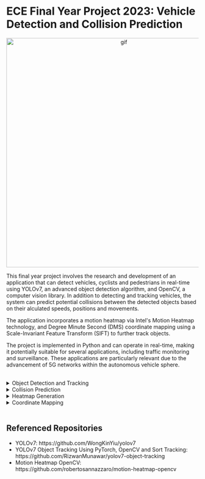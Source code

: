 # ECE Final Year Project 2023: Vehicle Detection and Collision Prediction

<p align="center">
  <img width="600" alt="gif" src="https://user-images.githubusercontent.com/125507627/219214471-77abf121-0086-44e4-935b-875e9383a8c3.gif">
</p>

This final year project involves the research and development of an application that can detect vehicles, cyclists and pedestrians in real-time using YOLOv7, an advanced object detection algorithm, and OpenCV, a computer vision library. In addition to detecting and tracking vehicles, the system can predict potential collisions between the detected objects based on their alculated speeds, positions and movements. 

The application incorporates a motion heatmap via Intel's Motion Heatmap technology, and Degree Minute Second (DMS) coordinate mapping using a Scale-Invariant Feature Transform (SIFT) to further track objects.

The project is implemented in Python and can operate in real-time, making it potentially suitable for several applications, including traffic monitoring and surveillance. These applications are particularly relevant due to the advancement of 5G networks within the autonomous vehicle sphere. 

<br>

<details>
  <summary>Object Detection and Tracking</summary>
  <h2>Object Detection and Tracking</h2>
  For this project, a custom dataset was developed to train a You Only Look Once (YOLO) model. The dataset comprised 500 annotated training images, as well as a further 100 validation images. Upon training the model, a mAP@0.5 score of 0.956 was recorded, indicating a high level of accurac.
  
  <p align="center">
    <br>
    <img width="600" alt="image" src="https://user-images.githubusercontent.com/125507627/219227360-294292f5-ffdf-4bfe-8307-4dc71af5c6f9.png">
  </p>
  
  The YOLOv7 model operates as follows:
  <ul>
    <li>Firstly, the algorithm pre-processes input images by resizing them and normalizing pixel values.</li>
    <li>Pre-processed images are subsequently passed through several convolutional and max pooling layers to extract features.</li>
    <li>Then, the algorithm predicts bounding boxes and class probabilities for each cell in the grid using a fully connected layer.</li>
    <li>Finally, the algorithm applies non-maximum suppression to remove overlapping bounding boxes and returns the remaining boxes as the final object detections.         </li>
  </ul>
  
  <br>
</details>


<details>
  <summary>Collision Prediction</summary>
  <h2>Collision Prediction</h2>
  A Simple Online and Realtime Tracking (SORT) algorithm is used in this application to track objects and calculate their speed and trajectory. A Kalman filter is used to improve the estimate the location of each detected object in the current frame, based on its previous locations and motion. 
  
  <p align="center">
    <br>
    <img width="600" alt="image" src="https://user-images.githubusercontent.com/125507627/219225819-c8ea5921-aefa-4934-9cb0-0baa99545b33.png">
  </p>
  
  The number of pixels per metre is subsequently determined to calculate the speed of each object. Once tracked, each object's speed is kept in a dictionary with its ID as the key. 
  
  The Collision Detection Algorithm utilises the predicted trajectory of tracked objects to anticipate collisions. The trajectory is determined by the
angle of an object's movement and the speed of the object. The endpoint of the trajectory can be found using trigonometric laws. 
  
  <p align="center">
    <br>
    <img width="600" alt="image" src="https://user-images.githubusercontent.com/125507627/219227635-063b1e19-5b68-42a7-b665-1b1bf2a03fcf.png">
  </p>
  
  <br>
</details>

<details>
  <summary>Heatmap Generation</summary>
  <h2>Heatmap Generation</h2>
  Intel's Motion Heatmap technology describes a specific implementation of motion detection and heatmap generation in OpenCV. It involves the utilisation of OpenCV's   background substraction function to separate the foreground and background of a video. Background subtraction works by comparing the current frame of a video with a   background model to detect the pixels that have changed due to motion.
  
  <p align="center">
    <br>
    <img width="600" alt="image" src="https://user-images.githubusercontent.com/125507627/219228392-f20c2557-a47a-4d39-9823-4fe09441ea82.png">
  </p>
  
  Once motion has been detected, NumPy is utilised to create a 2D histogram of the motion pixels, with MatPlotLib being used to display the resulting heatmap.
  
  <p align="center">
    <br>
    <img width="600" alt="image" src="https://user-images.githubusercontent.com/125507627/219226636-46a3a8f4-e693-43bc-ad5a-7620556b6544.jpg">
  </p>
  
  <br>
</details>

<details>
  <summary>Coordinate Mapping</summary>
  <h2>Coordinate Mapping</h2>
  SIFT is a feature detection algorithm used to identify and describe local features in images, which can be used for tasks like image recognition, object detection, and matching. Implementing SIFT in OpenCV involves detecting keypoints, extracting descriptors, matching keypoints, filtering matches, and visualizing the matches. 
  <br>
  <br>
  In this application, the first frame of the passed video footage is to be compared to several satellite images using a SIFT algorithm. If a match is detected (i.e. if an image is of the same location as the location where the video footage was filmed), then the geographical meta data of the comparative image will be used to map the coordinates of each tracked object in provided video footage.
  <br>
  <br>
  Below is an example of a successful match, which would result in the geographical meta data of the comparative image (on the right) being utilised to map the           coordinates of each tracked object in the provided video footage.
  
  <p align="center">
    <br>
    <img width="600" alt="image" src="https://user-images.githubusercontent.com/125507627/219226555-b1aecf80-e677-4e11-9eb3-978749617f92.jpg">
  </p>
  
  The following image shows an unsuccessful comparison. The images are not of the same location, therefore no cooordinate mapping will occur.
  
  <p align="center">
    <br>
    <img width="600" alt="image" src="https://user-images.githubusercontent.com/125507627/219226700-1023c629-3931-4c43-a477-e0594e9be20c.jpg">
  </p>

  Coordinate mapping appears as follows.
  
  <p align="center">
    <br>
    <img width="600" alt="image" src="https://user-images.githubusercontent.com/125507627/219228009-5be494f4-7c09-47ac-8790-f8a104f3fd79.png">
  </p>
  
  <br>
</details>

<br>

<h2>Referenced Repositories</h2>
<ul>
  <li>YOLOv7: https://github.com/WongKinYiu/yolov7</li>
  <li>YOLOv7 Object Tracking Using PyTorch, OpenCV and Sort Tracking: https://github.com/RizwanMunawar/yolov7-object-tracking</li>
  <li>Motion Heatmap OpenCV: https://github.com/robertosannazzaro/motion-heatmap-opencv</li>
</ul>
